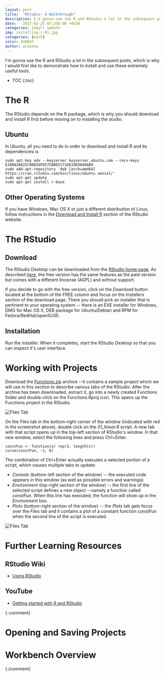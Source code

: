 ```yaml
---
layout: post
title:  "RStudio: A Walkthrough"
description: I'm gonna use the R and RStudio a lot in the subsequent posts, which is why I would first like to demonstrate how to install and use these extremely useful tools.
date:   2017-02-25 07:3S0:00 +0530
categories: jekyll update
img: installing-r-01.jpg
categories: [math]
color: 43A047
author: alyosha
---
```


I'm gonna use the R and RStudio a lot in the subsequent posts, which is why I would first like to demonstrate how to install and use these extremely useful tools.

* TOC
{:toc}

# The R

The RStudio depends on the R package, which is why you should download and install R first before moving on to installing the studio.

## Ubuntu

In Ubuntu, all you need to do in order to download and install R and its dependencies is

```script
sudo apt-key adv --keyserver keyserver.ubuntu.com --recv-keys E298A3A825C0D65DFD57CBB651716619E084DAB9
sudo add-apt-repository 'deb [arch=amd64] https://cran.rstudio.com/bin/linux/ubuntu xenial/'
sudo apt-get update
sudo apt-get install r-base
```

## Other Operating Systems

If you have Windows, Mac OS X or just a different distribution of Linux, follow instructions in the [Download and Install R](https://cran.rstudio.com/) section of the RStudio website.

# The RStudio

## Download

The RStudio Desktop can be downloaded from the [RStudio home page](https://www.rstudio.com/products/rstudio/download/). As described [here](https://www.rstudio.com/products/rstudio/#Desktop), the free version has the same features as the paid version but comes with a different lincense (AGPL) and without support.

If you decide to go with the free version, click on the *Download* button located at the bottom of the FREE column and focus on the *Installers* section of the download page. There you should pick  an installer that is pertinent to your operating system -- there is an EXE installer for Windows, DMG for Mac OS X, DEB package for Ubuntu/Debian and RPM for Fedora/RedHat/openSUSE. 

## Installation

Run the installer. When it completes, start the RStudio Desktop so that you can inspect it's user interface. 

# Working with Projects

Download the [Functions.zip](https://github.com/alescervenka/pastinak-examples/raw/master/zip/Functions.zip) archive --it contains a sample project which we will use in this section to describe various tabs of the RStudio. After the archive has been downloaded, extract it, go into a newly created Functions folder and double-click on the Functions.Rproj icon. This opens up the Functions project in the RStudio.

![Files Tab]({{site.baseurl}}/images-hq/rstudio_files.png)

On the _Files_ tab in the bottom-right corner of the window (indicated with red in the screenshot above), double click on the _01_linear.R_ script. A new tab with that script opens up in the top-left section of RStudio's window. In that new window, select the following lines and press Ctrl+Enter. 

```script
constFun <- function(x) rep(3, length(x))
curve(constFun, -1, 6)
```

The combination of Ctrl+Enter actually executes a selected portion of a script, which causes multiple tabs to update:

* _Console_ (bottom-left section of the window) -- the executed code appears in this window (as well as possible errors and warnings)
* _Environment_ (top-right section of the window) -- the first line of the selected script defines a new object --namely a function called _constFun_. When this line has executed, the function will show up in the _Environment_ box.
* _Plots_ (bottom-right section of the window) -- the _Plots_ tab gets focus over the _Files_ tab and it contains a plot of a constant function _constFun_ when the second line of the script is executed.

![Files Tab]({{site.baseurl}}/images-hq/rstudio_execute.png)


# Further Learning Resources

## RStudio Wiki

* [Using RStudio](https://support.rstudio.com/hc/en-us/sections/200107586-Using-RStudio)

## YouTube

* [Getting started with R and RStudio](https://www.youtube.com/watch?v=lVKMsaWju8w)

{::comment}
# Opening and Saving Projects
# Workbench Overview
{:/comment}